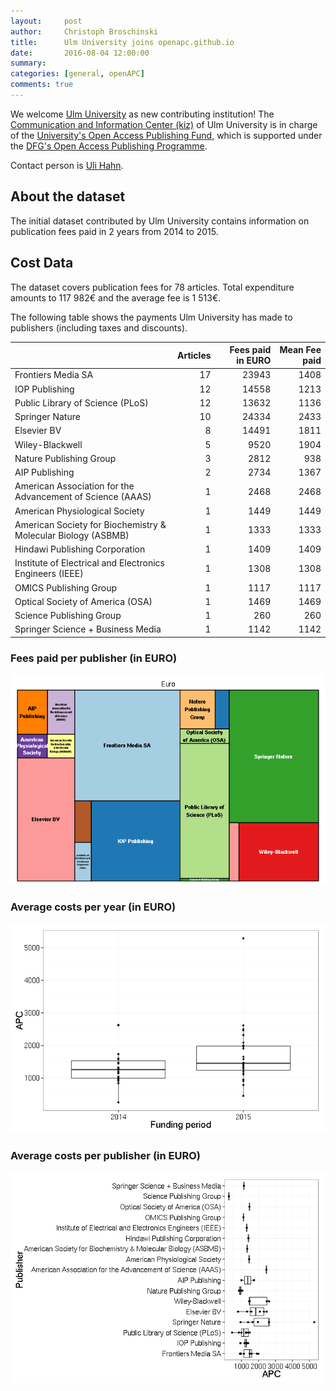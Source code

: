 ```yaml
---
layout:     post
author:     Christoph Broschinski
title:      Ulm University joins openapc.github.io
date:       2016-08-04 12:00:00
summary:    
categories: [general, openAPC]
comments: true
---
```





We welcome [Ulm University](https://www.uni-ulm.de/en/homepage.html) as new contributing institution! The [Communication and Information Center (kiz)](https://www.uni-ulm.de/en/einrichtungen/kiz.html) of Ulm University is in charge of the [University's Open Access Publishing Fund](https://www.uni-ulm.de/index.php?id=57202), which is supported under the [DFG's Open Access Publishing Programme](http://www.dfg.de/en/research_funding/programmes/infrastructure/lis/funding_opportunities/open_access_publishing/index.html).

Contact person is [Uli Hahn](mailto:uli.hahn@uni-ulm.de).

## About the dataset

The initial dataset contributed by Ulm University contains information on publication fees paid in 2 years from 2014 to 2015. 

## Cost Data



The dataset covers publication fees for 78 articles. Total expenditure amounts to 117 982€ and the average fee is 1 513€.

The following table shows the payments Ulm University has made to publishers (including taxes and discounts).


|                                                              | Articles| Fees paid in EURO| Mean Fee paid|
|:-------------------------------------------------------------|--------:|-----------------:|-------------:|
|Frontiers Media SA                                            |       17|             23943|          1408|
|IOP Publishing                                                |       12|             14558|          1213|
|Public Library of Science (PLoS)                              |       12|             13632|          1136|
|Springer Nature                                               |       10|             24334|          2433|
|Elsevier BV                                                   |        8|             14491|          1811|
|Wiley-Blackwell                                               |        5|              9520|          1904|
|Nature Publishing Group                                       |        3|              2812|           938|
|AIP Publishing                                                |        2|              2734|          1367|
|American Association for the Advancement of Science (AAAS)    |        1|              2468|          2468|
|American Physiological Society                                |        1|              1449|          1449|
|American Society for Biochemistry & Molecular Biology (ASBMB) |        1|              1333|          1333|
|Hindawi Publishing Corporation                                |        1|              1409|          1409|
|Institute of Electrical and Electronics Engineers (IEEE)      |        1|              1308|          1308|
|OMICS Publishing Group                                        |        1|              1117|          1117|
|Optical Society of America (OSA)                              |        1|              1469|          1469|
|Science Publishing Group                                      |        1|               260|           260|
|Springer Science + Business Media                             |        1|              1142|          1142|

### Fees paid per publisher (in EURO)

![plot of chunk tree_ulm_2016_08_04_full](/figure/tree_ulm_2016_08_04_full-1.png) 

###  Average costs per year (in EURO)

![plot of chunk box_ulm_2016_08_04_year_full](/figure/box_ulm_2016_08_04_year_full-1.png) 

###  Average costs per publisher (in EURO)

![plot of chunk box_ulm_2016_08_04_publisher_full](/figure/box_ulm_2016_08_04_publisher_full-1.png) 
